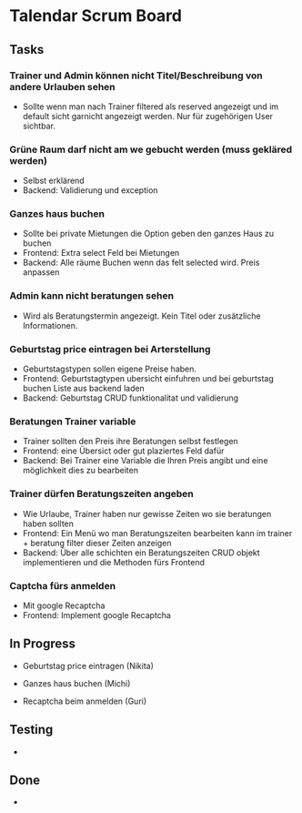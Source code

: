 ﻿# Talendar Scrum Board

## Tasks

### Trainer und Admin können nicht Titel/Beschreibung von andere Urlauben sehen

-   Sollte wenn man nach Trainer filtered als reserved angezeigt und im default sicht garnicht angezeigt werden. Nur für zugehörigen User sichtbar.

### Grüne Raum darf nicht am we gebucht werden (muss gekläred werden)

-   Selbst erklärend
-   Backend: Validierung und exception

### Ganzes haus buchen

-   Sollte bei private Mietungen die Option geben den ganzes Haus zu buchen
-   Frontend: Extra select Feld bei Mietungen
-   Backend: Alle räume Buchen wenn das felt selected wird. Preis anpassen

### Admin kann nicht beratungen sehen

-   Wird als Beratungstermin angezeigt. Kein Titel oder zusätzliche Informationen.

### Geburtstag price eintragen bei Arterstellung

-   Geburtstagstypen sollen eigene Preise haben.
-   Frontend: Geburtstagtypen ubersicht einfuhren und bei geburtstag buchen Liste aus backend laden
-   Backend: Geburtstag CRUD funktionalitat und validierung

### Beratungen Trainer variable

-   Trainer sollten den Preis ihre Beratungen selbst festlegen
-   Frontend: eine Übersict oder gut plaziertes Feld dafür
-   Backend: Bei Trainer eine Variable die Ihren Preis angibt und eine möglichkeit dies zu bearbeiten

### Trainer dürfen Beratungszeiten angeben

-   Wie Urlaube, Trainer haben nur gewisse Zeiten wo sie beratungen haben sollten
-   Frontend: Ein Menü wo man Beratungszeiten bearbeiten kann im trainer + beratung filter dieser Zeiten anzeigen
-   Backend: Über alle schichten ein Beratungszeiten CRUD objekt implementieren und die Methoden fürs Frontend

### Captcha fürs anmelden

-   Mit google Recaptcha
-   Frontend: Implement google Recaptcha

## In Progress

-   Geburtstag price eintragen (Nikita)

-   Ganzes haus buchen (Michi)

-   Recaptcha beim anmelden (Guri)

## Testing

-

## Done

-
